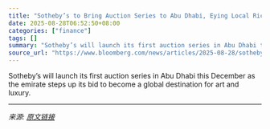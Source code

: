 ```yaml
---
title: "Sotheby’s to Bring Auction Series to Abu Dhabi, Eying Local Rich"
date: 2025-08-28T06:52:50+08:00
categories: ["finance"]
tags: []
summary: "Sotheby’s will launch its first auction series in Abu Dhabi this December as the emirate steps up its bid to become a global destination for art and luxury."
source_url: "https://www.bloomberg.com/news/articles/2025-08-28/sotheby-s-to-bring-auction-series-to-abu-dhabi-eying-local-rich"
---
```


Sotheby’s will launch its first auction series in Abu Dhabi this December as the emirate steps up its bid to become a global destination for art and luxury.

---

*来源: [原文链接](https://www.bloomberg.com/news/articles/2025-08-28/sotheby-s-to-bring-auction-series-to-abu-dhabi-eying-local-rich)*
